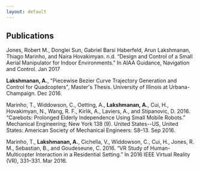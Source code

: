 ```yaml
---
layout: default
---
```


## Publications
Jones, Robert M., Donglei Sun, Gabriel Barsi Haberfeld, Arun Lakshmanan, Thiago
Marinho, and Naira Hovakimyan. n.d. “Design and Control of a Small Aerial
Manipulator for Indoor Environments.” In AIAA Guidance, Navigation and Control.
Jan 2017

**Lakshmanan, A.**, "Piecewise Bezier Curve Trajectory Generation and Control
for Quadcopters", Master's Thesis. University of Illinois at Urbana-Champaign.
Dec 2016.

Marinho, T., Widdowson, C., Oetting, A., **Lakshmanan, A.**, Cui, H.,
Hovakimyan, N., Wang, R. F., Kirlik, A., Laviers, A., and
Stipanovic, D. 2016. “Carebots: Prolonged Elderly Independence Using Small Mobile
Robots.” Mechanical Engineering; New York 138 (9). United States--US, United
States: American Society of Mechanical Engineers: S8–13. Sep 2016.

Marinho, T., **Lakshmanan, A.**, Cichella, V., Widdowson, C., Cui, H., Jones, R. M.,
Sebastian, B., and Goudeseune, C. 2016. “VR Study of Human-Multicopter Interaction
in a Residential Setting.” In 2016 IEEE Virtual Reality (VR), 331–331. Mar
2016.
